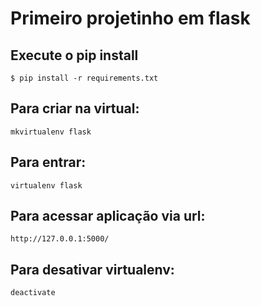 # Primeiro projetinho em flask

## Execute o pip install

```$ pip install -r requirements.txt```


## Para criar na virtual:

```mkvirtualenv flask```


## Para entrar:

```virtualenv flask```


## Para acessar aplicação via url:

```http://127.0.0.1:5000/```


## Para desativar virtualenv:

```deactivate```
